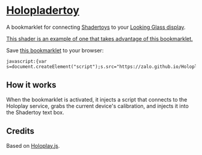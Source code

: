 # [Holopladertoy](https://www.shadertoy.com/view/ttXSDN)

A bookmarklet for connecting [Shadertoys](https://www.shadertoy.com/view/ttXSDN) to your [Looking Glass display](https://lookingglassfactory.com/).

[This shader is an example of one that takes advantage of this bookmarklet.](https://www.shadertoy.com/view/ttXSDN)

Save <a href="javascript:{var s=document.createElement('script');s.src='https://zalo.github.io/Holopladertoy/bookmarklet.js',document.body.appendChild(s);};void(0);">this bookmarklet</a> to your browser:
```
javascript:{var s=document.createElement("script");s.src="https://zalo.github.io/Holopladertoy/bookmarklet.js",document.body.appendChild(s);};void(0);
```

## How it works

When the bookmarklet is activated, it injects a script that connects to the Holoplay service, grabs the current device's calibration, and injects it into the Shadertoy text box.


## Credits

Based on [Holoplay.js](https://docs.lookingglassfactory.com/developer-tools/three/).
